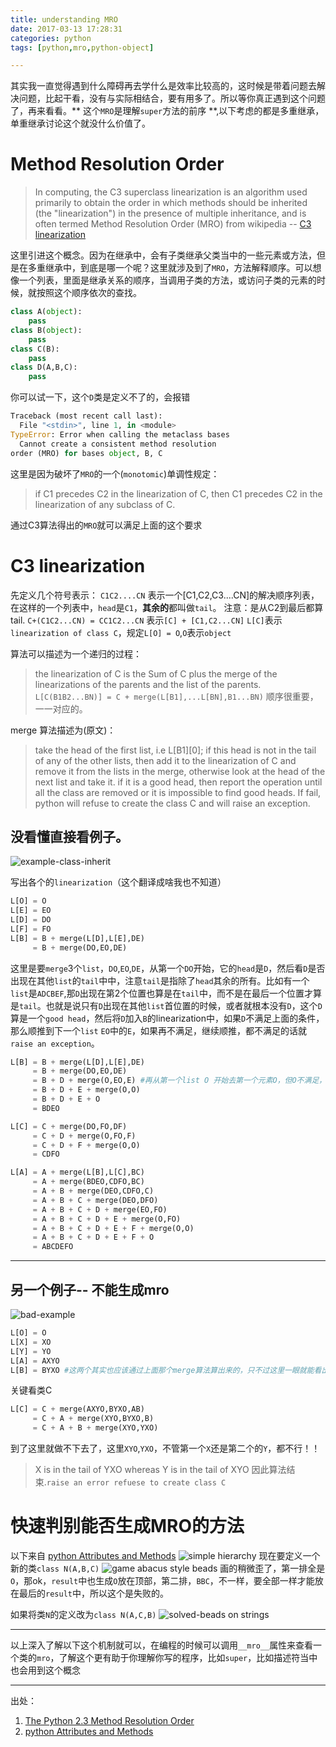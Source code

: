 ```yaml
---
title: understanding MRO
date: 2017-03-13 17:28:31
categories: python
tags: [python,mro,python-object]

---
```


其实我一直觉得遇到什么障碍再去学什么是效率比较高的，这时候是带着问题去解决问题，比起干看，没有与实际相结合，要有用多了。所以等你真正遇到这个问题了，再来看看。** 这个`MRO`是理解`super`方法的前序 **,以下考虑的都是多重继承，单重继承讨论这个就没什么价值了。

# Method Resolution Order

> In computing, the C3 superclass linearization is an algorithm used primarily to obtain the order in which methods should be inherited (the "linearization") in the presence of multiple inheritance, and is often termed Method Resolution Order (MRO)
> from wikipedia -- [C3 linearization](https://en.wikipedia.org/wiki/C3_linearization)

这里引进这个概念。因为在继承中，会有子类继承父类当中的一些元素或方法，但是在多重继承中，到底是哪一个呢？这里就涉及到了`MRO`，方法解释顺序。可以想像一个列表，里面是继承关系的顺序，当调用子类的方法，或访问子类的元素的时候，就按照这个顺序依次的查找。

```python
class A(object):
	pass
class B(object):
	pass
class C(B):
	pass
class D(A,B,C):
	pass
```
你可以试一下，这个`D`类是定义不了的，会报错
```python
Traceback (most recent call last):
  File "<stdin>", line 1, in <module>
TypeError: Error when calling the metaclass bases
  Cannot create a consistent method resolution
order (MRO) for bases object, B, C
```
这里是因为破坏了`MRO`的一个(`monotomic`)单调性规定：
> if C1 precedes C2 in the linearization of C, then C1 precedes C2 in the linearization of any subclass of C.

通过C3算法得出的`MRO`就可以满足上面的这个要求

# C3 linearization

先定义几个符号表示：
`C1C2....CN` 表示一个[C1,C2,C3....CN]的解决顺序列表，在这样的一个列表中，`head`是`C1`，**其余的**都叫做`tail`。
注意：是从C2到最后都算tail.
`C+(C1C2...CN) = CC1C2...CN` 表示`[C] + [C1,C2...CN]`
`L[C]`表示`linearization of class C`，规定`L[O] = O`,`O`表示`object`

算法可以描述为一个递归的过程：
> the linearization of C is the Sum of C plus the merge of the linearizations of the parents and the list of the parents.
> `L[C(B1B2...BN)] = C + merge(L[B1],...L[BN],B1...BN)`
顺序很重要，一一对应的。

merge 算法描述为(原文)：
> take the head of the first list, i.e L[B1][0]; if this head is not in the tail of any of the other lists, then add it to the linearization of C and remove it from the lists in the merge, otherwise look at the head of the next list and take it. if it is a good head, then report the operation until all the class are removed or it is impossible to find good heads. If fail, python will refuse to create the class C and will raise an exception.

## 没看懂直接看例子。

![example-class-inherit](http://onexs3cnv.bkt.clouddn.com/Screen%20Shot%202017-03-30%20at%207.18.59%20PM.png)

写出各个的`linearization`（这个翻译成啥我也不知道）
```python
L[O] = O
L[E] = EO
L[D] = DO
L[F] = FO
L[B] = B + merge(L[D],L[E],DE)
     = B + merge(DO,EO,DE)
```
这里是要`merge`3个`list`，`DO`,`EO`,`DE`，从第一个`DO`开始，它的`head`是`D`，然后看`D`是否出现在其他`list`的`tail`中中，注意`tail`是指除了`head`其余的所有。比如有一个`list`是`ADCBEF`,那`D`出现在第2个位置也算是在`tail`中，而不是在最后一个位置才算是`tail`。也就是说只有`D`出现在其他`list`首位置的时候，或者就根本没有`D`，这个`D`算是一个`good head`，然后将`D`加入`B`的linearization中，如果`D`不满足上面的条件，那么顺推到下一个`list` `EO`中的`E`，如果再不满足，继续顺推，都不满足的话就`raise an exception`。

```python
L[B] = B + merge(L[D],L[E],DE)
     = B + merge(DO,EO,DE)
	 = B + D + merge(O,EO,E) #再从第一个list O 开始去第一个元素O，但O不满足，出现在了第二个EO的tail中，顺延
	 = B + D + E + merge(O,O)
	 = B + D + E + O
	 = BDEO
```

```python
L[C] = C + merge(DO,FO,DF)
	 = C + D + merge(O,FO,F)
	 = C + D + F + merge(O,O)
	 = CDFO
```
```python
L[A] = A + merge(L[B],L[C],BC)
	 = A + merge(BDEO,CDFO,BC)
	 = A + B + merge(DEO,CDFO,C)
	 = A + B + C + merge(DEO,DFO)
	 = A + B + C + D + merge(EO,FO)
	 = A + B + C + D + E + merge(O,FO)
	 = A + B + C + D + E + F + merge(O,O)
	 = A + B + C + D + E + F + O
	 = ABCDEFO
```
---
## 另一个例子-- 不能生成mro

![bad-example](http://onexs3cnv.bkt.clouddn.com/Screen%20Shot%202017-03-30%20at%207.39.09%20PM.png)

```python
L[O] = O
L[X] = XO
L[Y] = YO
L[A] = AXYO 
L[B] = BYXO #这两个其实也应该通过上面那个merge算法算出来的，只不过这里一眼就能看出来
```
关键看类C
```python
L[C] = C + merge(AXYO,BYXO,AB)
	 = C + A + merge(XYO,BYXO,B)
	 = C + A + B + merge(XYO,YXO)
```
到了这里就做不下去了，这里`XYO`,`YXO`，不管第一个`X`还是第二个的`Y`，都不行！！
> X is in the tail of YXO whereas Y is in the tail of XYO
因此算法结束.`raise an error refuese to create class C`

# 快速判别能否生成MRO的方法
以下来自 [python Attributes and Methods](http://www.cafepy.com/article/python_attributes_and_methods/python_attributes_and_methods.html)
![simple hierarchy](http://www.cafepy.com/article/python_attributes_and_methods/images/simple_hierarchy.png)
现在要定义一个新的类`class N(A,B,C)` 
![game abacus style beads](http://www.cafepy.com/article/python_attributes_and_methods/images/beads_on_strings.png)
画的稍微歪了，第一排全是`O`，那ok，`result`中也生成`O`放在顶部，第二排，`BBC`，不一样，要全部一样才能放在最后的`result`中，所以这个是失败的。

如果将类`N`的定义改为`class N(A,C,B)`
![solved-beads on strings](http://www.cafepy.com/article/python_attributes_and_methods/images/beads_on_strings_solved.png)

---

以上深入了解以下这个机制就可以，在编程的时候可以调用`__mro__`属性来查看一个类的`mro`，了解这个更有助于你理解你写的程序，比如`super`，比如描述符当中也会用到这个概念

---

出处：
1. [The Python 2.3 Method Resolution Order](https://www.python.org/download/releases/2.3/mro/)
2. [python Attributes and Methods](http://www.cafepy.com/article/python_attributes_and_methods/python_attributes_and_methods.html)
